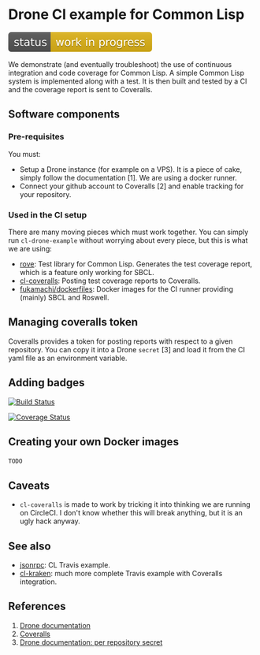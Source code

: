 # Drone CI example for Common Lisp
![work in progress](https://raw.githubusercontent.com/thomashoullier/badges/6581abd9e6843d6ad0c8a6d0be04194b861980ec/status-work-in-progress.svg)

We demonstrate (and eventually troubleshoot) the use of continuous integration
and code coverage for Common Lisp. A simple Common Lisp system is implemented
along with a test. It is then built and tested by a CI and the coverage report
is sent to Coveralls.

## Software components
### Pre-requisites
You must:
* Setup a Drone instance (for example on a VPS). It is a piece of cake,
  simply follow the documentation [1]. We are using a docker runner.
* Connect your github account to Coveralls [2] and enable tracking for
  your repository.

### Used in the CI setup
There are many moving pieces which must work together. You can simply
run `cl-drone-example` without worrying about every piece, but this is
what we are using:

* [rove](https://github.com/fukamachi/rove): Test library for Common Lisp.
  Generates the test coverage report, which is a feature only working for
  SBCL.
* [cl-coveralls](https://github.com/fukamachi/cl-coveralls): Posting
  test coverage reports to Coveralls.
* [fukamachi/dockerfiles](https://github.com/fukamachi/dockerfiles):
  Docker images for the CI runner providing (mainly) SBCL and Roswell.

## Managing coveralls token
Coveralls provides a token for posting reports with respect to a given
repository. You can copy it into a Drone `secret` [3] and load it from the
CI yaml file as an environment variable.

## Adding badges
[![Build Status](https://drone.git-or-miss.com/api/badges/thomashoullier/cl-drone-example/status.svg?ref=refs/heads/master)](https://drone.git-or-miss.com/thomashoullier/cl-drone-example)

[![Coverage Status](https://coveralls.io/repos/github/thomashoullier/cl-drone-example/badge.svg?branch=master)](https://coveralls.io/github/thomashoullier/cl-drone-example?branch=master)

## Creating your own Docker images
`TODO`

## Caveats
* `cl-coveralls` is made to work by tricking it into thinking we are
  running on CircleCI. I don't know whether this will break anything,
  but it is an ugly hack anyway.

## See also
* [jsonrpc](https://github.com/cxxxr/jsonrpc/blob/master/.travis.yml): CL
  Travis example.
* [cl-kraken](https://github.com/jonatack/cl-kraken/blob/master/.travis.yml):
  much more complete Travis example with Coveralls integration.

## References
1. [Drone documentation](https://docs.drone.io/)
2. [Coveralls](https://coveralls.io)
3. [Drone documentation: per repository secret](https://docs.drone.io/secret/repository/)
